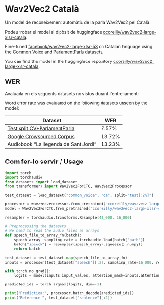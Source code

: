 # Wav2Vec2 Català

Un model de reconeixement automàtic de la parla Wav2Vec2 pel Català.

Podeu trobar el model al dipòsit de huggingface [ccoreilly/wav2vec2-large-xlsr-catala](https://huggingface.co/ccoreilly/wav2vec2-large-xlsr-catala).

Fine-tuned [facebook/wav2vec2-large-xlsr-53](https://huggingface.co/facebook/wav2vec2-large-xlsr-53) on Catalan language using the [Common Voice](https://huggingface.co/datasets/common_voice) and [ParlamentParla](https://www.openslr.org/59/) datasets.

You can find the model in the huggingface repository [ccoreilly/wav2vec2-large-xlsr-catala](https://huggingface.co/ccoreilly/wav2vec2-large-xlsr-catala).


## WER

Avaluada en els següents datasets no vistos durant l'entrenament:

Word error rate was evaluated on the following datasets unseen by the model:

| Dataset | WER |
| ------- | --- |
| [Test split CV+ParlamentParla]((https://github.com/ccoreilly/wav2vec2-catala/blob/master/test.csv)) | 7.57% |
| [Google Crowsourced Corpus](https://www.openslr.org/69/) | 13.72% |
| Audiobook “La llegenda de Sant Jordi” | 13.23% | 


## Com fer-lo servir / Usage

```python
import torch
import torchaudio
from datasets import load_dataset
from transformers import Wav2Vec2ForCTC, Wav2Vec2Processor

test_dataset = load_dataset("common_voice", "ca", split="test[:2%]")

processor = Wav2Vec2Processor.from_pretrained("ccoreilly/wav2vec2-large-xlsr-catala") 
model = Wav2Vec2ForCTC.from_pretrained("ccoreilly/wav2vec2-large-xlsr-catala")

resampler = torchaudio.transforms.Resample(48_000, 16_000)

# Preprocessing the datasets.
# We need to read the audio files as arrays
def speech_file_to_array_fn(batch):
	speech_array, sampling_rate = torchaudio.load(batch["path"])
	batch["speech"] = resampler(speech_array).squeeze().numpy()
	return batch

test_dataset = test_dataset.map(speech_file_to_array_fn)
inputs = processor(test_dataset["speech"][:2], sampling_rate=16_000, return_tensors="pt", padding=True)

with torch.no_grad():
	logits = model(inputs.input_values, attention_mask=inputs.attention_mask).logits

predicted_ids = torch.argmax(logits, dim=-1)

print("Prediction:", processor.batch_decode(predicted_ids))
print("Reference:", test_dataset["sentence"][:2])
```